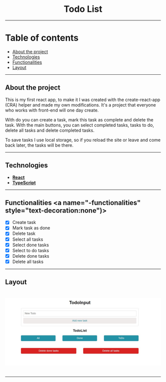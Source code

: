 <h1 align="center"> Todo List </h1>

---
  
Table of contents 
=================
<!--ts-->
  * [About the project](#-about-project)
  * [Technologies](#-technologies)
  * [Functionalities](#-functionalities)
  * [Layout](#-layout)
<!--te-->

---

## About the project <a name="-about-project" style="text-decoration:none"></a> 

This is my first react app, to make it I was created with the create-react-app (CRA) helper and made my own modifications. It's a project that everyone who works with front-end will one day create. 

With do you can create a task, mark this task as complete and delete the task. With the main buttons, you can select completed tasks, tasks to do, delete all tasks and delete completed tasks.

To save tasks I use local storage, so if you reload the site or leave and come back later, the tasks will be there. 

---

## Technologies <a name="-technologies" style="text-decoration:none"></a>

- **[React](https://en.reactjs.org/)**
- **[TypeScript](https://www.typescriptlang.org/)**

---

## Functionalities <a name="-functionalities" style="text-decoration:none")></a>

- [x] Create task 
- [x] Mark task as done
- [x] Delete task 
- [x] Select all tasks 
- [x] Select done tasks
- [x] Select to do tasks 
- [x] Delete done tasks
- [x] Delete all tasks   

---

## Layout <a name="-layout" style="text-decoration:none"></a>

<h1 align="center">
  <img src="https://github.com/samircunha/todo-list/blob/main/front.JPG"  
</h1>
  
---
